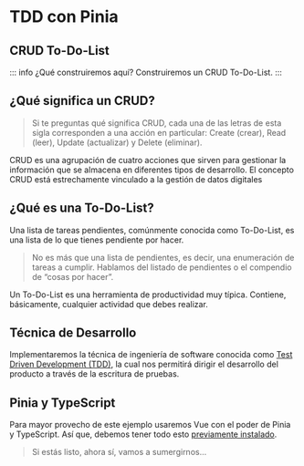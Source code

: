 # TDD con Pinia

## CRUD To-Do-List

::: info ¿Qué construiremos aquí?
Construiremos un CRUD To-Do-List.
:::

## ¿Qué significa un CRUD?

>Si te preguntas qué significa CRUD, cada una de las letras de esta sigla corresponden a una acción en particular: Create (crear), Read (leer), Update (actualizar) y Delete (eliminar).

CRUD es una agrupación de cuatro acciones que sirven para gestionar la información que se almacena en diferentes tipos de desarrollo. El concepto CRUD está estrechamente vinculado a la gestión de datos digitales

## ¿Qué es una To-Do-List?

Una lista de tareas pendientes, comúnmente conocida como To-Do-List, es una lista de lo que tienes pendiente por hacer.

>No es más que una lista de pendientes, es decir, una enumeración de tareas a cumplir. Hablamos del listado de pendientes o el compendio de “cosas por hacer”. 

Un To-Do-List es una herramienta de productividad muy típica. Contiene, básicamente, cualquier actividad que debes realizar.

## Técnica de Desarrollo

Implementaremos la técnica de ingeniería de software conocida como [Test Driven Development (TDD)](../comenzar/tdd.html), la cual nos permitirá dirigir el desarrollo del producto a través de la escritura de pruebas.

## Pinia y TypeScript

Para mayor provecho de este ejemplo usaremos Vue con el poder de Pinia y TypeScript. Así que, debemos tener todo esto [previamente instalado](https://vuejs.org/guide/quick-start.html#creating-a-vue-application).

>Si estás listo, ahora sí, vamos a sumergirnos...

